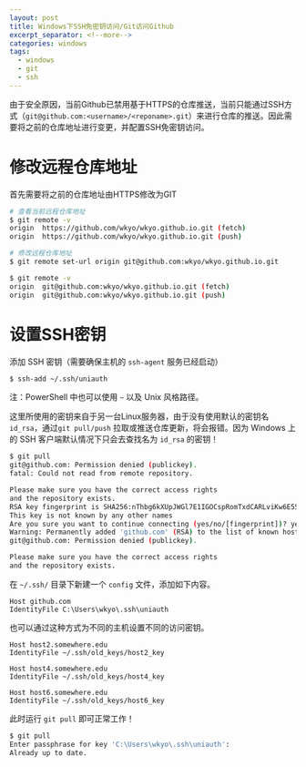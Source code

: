 ```yaml
---
layout: post
title: Windows下SSH免密钥访问/Git访问Github
excerpt_separator: <!--more-->
categories: windows
tags:
  - windows
  - git
  - ssh
---
```


由于安全原因，当前Github已禁用基于HTTPS的仓库推送，当前只能通过SSH方式（`git@github.com:<username>/<reponame>.git`）来进行仓库的推送。因此需要将之前的仓库地址进行变更，并配置SSH免密钥访问。

<!--more-->

# 修改远程仓库地址

首先需要将之前的仓库地址由HTTPS修改为GIT
```sh
# 查看当前远程仓库地址
$ git remote -v
origin  https://github.com/wkyo/wkyo.github.io.git (fetch)
origin  https://github.com/wkyo/wkyo.github.io.git (push)

# 修改远程仓库地址
$ git remote set-url origin git@github.com:wkyo/wkyo.github.io.git

$ git remote -v
origin  git@github.com:wkyo/wkyo.github.io.git (fetch)
origin  git@github.com:wkyo/wkyo.github.io.git (push)
```

# 设置SSH密钥

添加 SSH 密钥（需要确保主机的 `ssh-agent` 服务已经启动）
```sh
$ ssh-add ~/.ssh/uniauth
```
注：PowerShell 中也可以使用 `~` 以及 Unix 风格路径。

这里所使用的密钥来自于另一台Linux服务器，由于没有使用默认的密钥名 `id_rsa`，通过`git pull/push` 拉取或推送仓库更新，将会报错。因为 Windows 上的 SSH 客户端默认情况下只会去查找名为 `id_rsa` 的密钥！
```sh
$ git pull
git@github.com: Permission denied (publickey).
fatal: Could not read from remote repository.

Please make sure you have the correct access rights
and the repository exists.
RSA key fingerprint is SHA256:nThbg6kXUpJWGl7E1IGOCspRomTxdCARLviKw6E5SY8.
This key is not known by any other names
Are you sure you want to continue connecting (yes/no/[fingerprint])? yes
Warning: Permanently added 'github.com' (RSA) to the list of known hosts.
git@github.com: Permission denied (publickey).

Please make sure you have the correct access rights
and the repository exists.
```

在 `~/.ssh/` 目录下新建一个 `config` 文件，添加如下内容。

```
Host github.com
IdentityFile C:\Users\wkyo\.ssh\uniauth
```

也可以通过这种方式为不同的主机设置不同的访问密钥。
```
Host host2.somewhere.edu
IdentityFile ~/.ssh/old_keys/host2_key

Host host4.somewhere.edu
IdentityFile ~/.ssh/old_keys/host4_key

Host host6.somewhere.edu
IdentityFile ~/.ssh/old_keys/host6_key
```

此时运行 `git pull` 即可正常工作！
```sh
$ git pull     
Enter passphrase for key 'C:\Users\wkyo\.ssh\uniauth':
Already up to date.
```